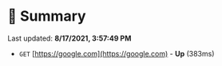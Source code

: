 # 📖 Summary
Last updated: **8/17/2021, 3:57:49 PM**

- `GET` [https://google.com](https://google.com) - **Up** (383ms)
